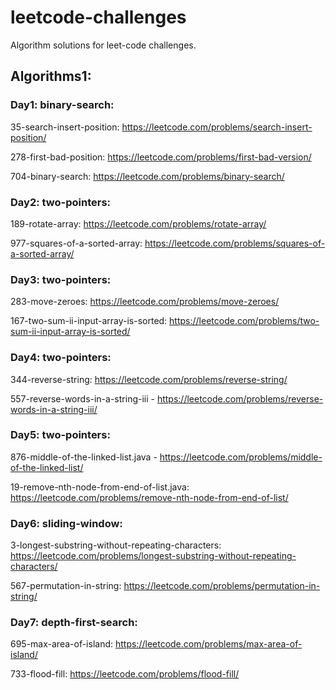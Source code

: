 # leetcode-challenges

Algorithm solutions for leet-code challenges.

## Algorithms1:

### Day1: binary-search: 

35-search-insert-position: https://leetcode.com/problems/search-insert-position/

278-first-bad-position: https://leetcode.com/problems/first-bad-version/

704-binary-search: https://leetcode.com/problems/binary-search/

### Day2: two-pointers:

189-rotate-array: https://leetcode.com/problems/rotate-array/

977-squares-of-a-sorted-array: https://leetcode.com/problems/squares-of-a-sorted-array/

### Day3: two-pointers:

283-move-zeroes: https://leetcode.com/problems/move-zeroes/

167-two-sum-ii-input-array-is-sorted: https://leetcode.com/problems/two-sum-ii-input-array-is-sorted/

### Day4: two-pointers:

344-reverse-string: https://leetcode.com/problems/reverse-string/

557-reverse-words-in-a-string-iii - https://leetcode.com/problems/reverse-words-in-a-string-iii/

### Day5: two-pointers:

876-middle-of-the-linked-list.java - https://leetcode.com/problems/middle-of-the-linked-list/

19-remove-nth-node-from-end-of-list.java: https://leetcode.com/problems/remove-nth-node-from-end-of-list/

### Day6: sliding-window:

3-longest-substring-without-repeating-characters: https://leetcode.com/problems/longest-substring-without-repeating-characters/

567-permutation-in-string: https://leetcode.com/problems/permutation-in-string/

### Day7: depth-first-search:

695-max-area-of-island: https://leetcode.com/problems/max-area-of-island/

733-flood-fill: https://leetcode.com/problems/flood-fill/